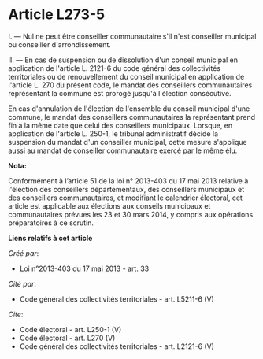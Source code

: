 # Article L273-5

I. ― Nul ne peut être conseiller communautaire s'il n'est conseiller municipal ou conseiller d'arrondissement. 

II. ― En cas de suspension ou de dissolution d'un conseil municipal en application de l'article L. 2121-6 du code général des
collectivités territoriales ou de renouvellement du conseil municipal en application de l'article L. 270 du présent code, le
mandat des conseillers communautaires représentant la commune est prorogé jusqu'à l'élection consécutive. 

En cas d'annulation de l'élection de l'ensemble du conseil municipal d'une commune, le mandat des conseillers communautaires
la représentant prend fin à la même date que celui des conseillers municipaux. Lorsque, en application de l'article L. 250-1,
le tribunal administratif décide la suspension du mandat d'un conseiller municipal, cette mesure s'applique aussi au mandat
de conseiller communautaire exercé par le même élu.

**Nota:**

Conformément à l’article 51 de la loi n° 2013-403 du 17 mai 2013 relative à l'élection des conseillers départementaux, des
conseillers municipaux et des conseillers communautaires, et modifiant le calendrier électoral, cet article est applicable
aux élections aux conseils municipaux et communautaires prévues les 23 et 30 mars 2014, y compris aux opérations
préparatoires à ce scrutin.

**Liens relatifs à cet article**

_Créé par_:

  - Loi n°2013-403 du 17 mai 2013 - art. 33

_Cité par_:

  - Code général des collectivités territoriales - art. L5211-6 (V)

_Cite_:

  - Code électoral - art. L250-1 (V)
  - Code électoral - art. L270 (V)
  - Code général des collectivités territoriales - art. L2121-6 (V)
